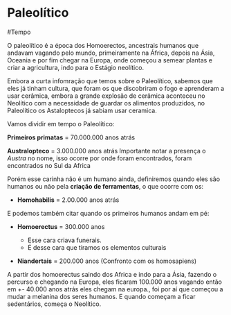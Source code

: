 # Paleolítico
#Tempo 

O paleolítico é a época dos Homoerectos, ancestrais humanos que andavam vagando pelo mundo, primeiramente na África, depois na Ásia, Oceania e por fim chegar na Europa, onde começou a semear plantas e criar a agricultura, indo para o Estágio neolítico.

Embora a curta infomração que temos sobre o Paleolítico, sabemos que eles já tinham cultura, que foram os que discobriram o fogo e aprenderam a usar cerâmica, embora a grande explosão de cerâmica aconteceu no Neolítico com a necessidade de guardar os alimentos produzidos, no Paleolítico os Astaloptecos já sabiam usar ceramica.

Vamos dividir em tempo o Paleolítico:

**Primeiros primatas** = 70.000.000 anos atrás

**Australopteco** = 3.000.000 anos atrás
	Importante notar a presença o *Austra* no nome, isso ocorre por onde foram encontrados, foram encontrados no Sul da Africa

Porém esse carinha não é um humano ainda, definiremos  quando eles são humanos ou não pela **criação de ferramentas**, o que ocorre com os:

* **Homohabilis** = 2.00.000 anos atrás

E podemos também citar quando os primeiros humanos andam em pé:

* **Homoerectus** = 300.000 anos
	* Esse cara criava funerais.
	* É desse cara que tiramos os elementos culturais 

* **Niandertais** = 200.000 anos (Confronto com os homosapiens)

A partir dos homoerectus saindo dos Africa e indo para a Ásia, fazendo o percurso e chegando na Europa, eles ficaram 100.000 anos vagando  então em +- 40.000 anos atrás eles chegam na europa., foi por aí que começou a mudar a melanina dos seres humanos. E quando começam a ficar sedentários, começa o Neolítico.
